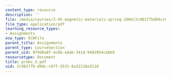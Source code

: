 ```yaml
---
content_type: resource
description: ''
file: /media/courses/3-45-magnetic-materials-spring-2004/2c98177bd04cc6ff35316a32216e3118_probs_5.pdf
file_type: application/pdf
learning_resource_types:
- Assignments
ocw_type: OCWFile
parent_title: Assignments
parent_type: CourseSection
parent_uid: 979d0a8f-4c6b-edab-341d-9492954cabb9
resourcetype: Document
title: probs_5.pdf
uid: 2c98177b-d04c-c6ff-3531-6a32216e3118
---
```

